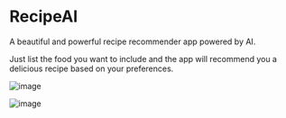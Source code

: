 # RecipeAI

A beautiful and powerful recipe recommender app powered by AI.

Just list the food you want to include and the app will recommend you a delicious recipe based on your preferences.

![image](https://user-images.githubusercontent.com/39781228/216802155-a2ec124f-69cc-4ebf-8c81-da3da0aa931a.png)

![image](https://user-images.githubusercontent.com/39781228/216802244-20b75604-2bea-4875-b526-c9124155b4a7.png)
